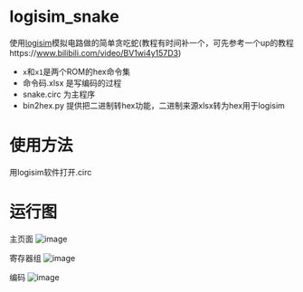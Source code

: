 # logisim_snake
使用[logisim](http://www.cburch.com/logisim/)模拟电路做的简单贪吃蛇(教程有时间补一个，可先参考一个up的教程https://www.bilibili.com/video/BV1wi4y157D3)

- `x`和`x1`是两个ROM的hex命令集
- 命令码.xlsx 是写编码的过程
- snake.circ 为主程序
- bin2hex.py 提供把二进制转hex功能，二进制来源xlsx转为hex用于logisim

# 使用方法
用logisim软件打开.circ

# 运行图
主页面
![image](https://user-images.githubusercontent.com/35139537/119829899-4f041300-bf2e-11eb-87eb-fdf6d2cecb83.png)

寄存器组
![image](https://user-images.githubusercontent.com/35139537/119490648-a9b33880-bd8f-11eb-9ff0-d1ce41b1235f.png)

编码
![image](https://user-images.githubusercontent.com/35139537/114476469-dae70780-9c2c-11eb-9c33-76670c459ab2.png)
